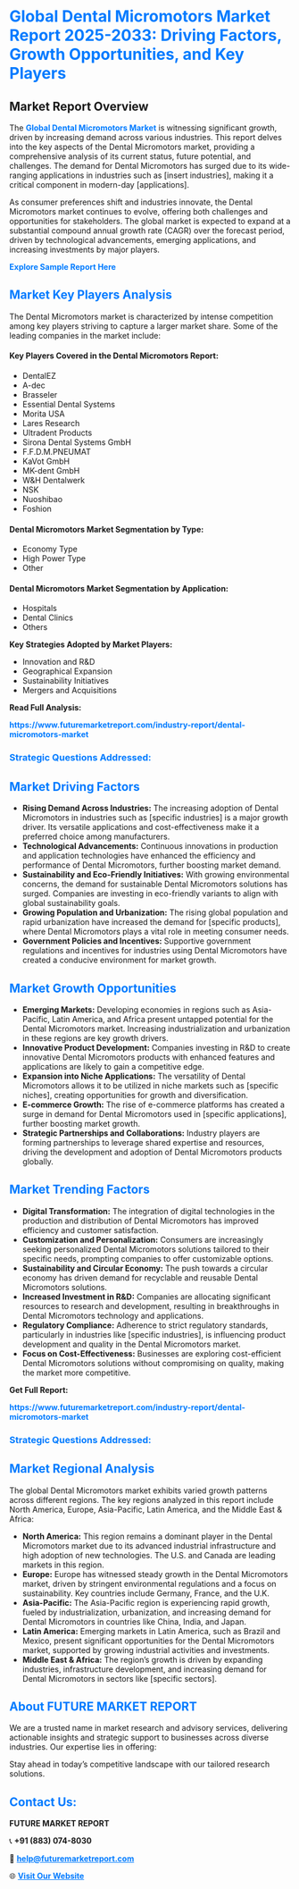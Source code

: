<h1 style="color: #007BFF;">Global Dental Micromotors Market Report 2025-2033: Driving Factors, Growth Opportunities, and Key Players</h1>

<section id="overview">
<h2>Market Report Overview</h2>
<p>The <a href="https://www.futuremarketreport.com/industry-report/dental-micromotors-market" style="color: #007BFF; text-decoration: none;"><strong>Global Dental Micromotors Market</strong></a> is witnessing significant growth, driven by increasing demand across various industries. This report delves into the key aspects of the Dental Micromotors market, providing a comprehensive analysis of its current status, future potential, and challenges. The demand for Dental Micromotors has surged due to its wide-ranging applications in industries such as [insert industries], making it a critical component in modern-day [applications].</p>
<p>As consumer preferences shift and industries innovate, the Dental Micromotors market continues to evolve, offering both challenges and opportunities for stakeholders. The global market is expected to expand at a substantial compound annual growth rate (CAGR) over the forecast period, driven by technological advancements, emerging applications, and increasing investments by major players.</p>
</section>

<section id="overview">
<p><a href="https://www.futuremarketreport.com/request-sample/reportId=36104" style="color: #007BFF; text-decoration: none;"><strong>Explore Sample Report Here</strong></a></p>
</section>

<section id="key-players">
<h2 style="color: #007BFF;">Market Key Players Analysis</h2>
<p>The Dental Micromotors market is characterized by intense competition among key players striving to capture a larger market share. Some of the leading companies in the market include:</p>
<h4>Key Players Covered in the Dental Micromotors Report:</h4>
<ul><li>DentalEZ</li><li>A-dec</li><li>Brasseler</li><li>Essential Dental Systems</li><li>Morita USA</li><li>Lares Research</li><li>Ultradent Products</li><li>Sirona Dental Systems GmbH</li><li>F.F.D.M.PNEUMAT</li><li>KaVot GmbH</li><li>MK-dent GmbH</li><li>W&amp;H Dentalwerk</li><li>NSK</li><li>Nuoshibao</li><li>Foshion</li></ul>
<h4>Dental Micromotors Market Segmentation by Type:</h4>
<ul><li>Economy Type</li><li>High Power Type</li><li>Other</li></ul>

<h4>Dental Micromotors Market Segmentation by Application:</h4>
<ul><li>Hospitals</li><li>Dental Clinics</li><li>Others</li></ul>
<p><strong>Key Strategies Adopted by Market Players:</strong></p>
<ul>
<li>Innovation and R&D</li>
<li>Geographical Expansion</li>
<li>Sustainability Initiatives</li>
<li>Mergers and Acquisitions</li>
</ul>
</section>

<section>
<p><strong>Read Full Analysis: </strong></p><a href="https://www.futuremarketreport.com/industry-report/dental-micromotors-market" style="color: #007BFF; text-decoration: none;"><strong>https://www.futuremarketreport.com/industry-report/dental-micromotors-market</strong></a>
<h3 style="color: #007BFF;">Strategic Questions Addressed:</h3>
</section>

<section id="driving-factors">
<h2 style="color: #007BFF;">Market Driving Factors</h2>
<ul>
<li><strong>Rising Demand Across Industries:</strong> The increasing adoption of Dental Micromotors in industries such as [specific industries] is a major growth driver. Its versatile applications and cost-effectiveness make it a preferred choice among manufacturers.</li>
<li><strong>Technological Advancements:</strong> Continuous innovations in production and application technologies have enhanced the efficiency and performance of Dental Micromotors, further boosting market demand.</li>
<li><strong>Sustainability and Eco-Friendly Initiatives:</strong> With growing environmental concerns, the demand for sustainable Dental Micromotors solutions has surged. Companies are investing in eco-friendly variants to align with global sustainability goals.</li>
<li><strong>Growing Population and Urbanization:</strong> The rising global population and rapid urbanization have increased the demand for [specific products], where Dental Micromotors plays a vital role in meeting consumer needs.</li>
<li><strong>Government Policies and Incentives:</strong> Supportive government regulations and incentives for industries using Dental Micromotors have created a conducive environment for market growth.</li>
</ul>
</section>

<section id="growth-opportunities">
<h2 style="color: #007BFF;">Market Growth Opportunities</h2>
<ul>
<li><strong>Emerging Markets:</strong> Developing economies in regions such as Asia-Pacific, Latin America, and Africa present untapped potential for the Dental Micromotors market. Increasing industrialization and urbanization in these regions are key growth drivers.</li>
<li><strong>Innovative Product Development:</strong> Companies investing in R&D to create innovative Dental Micromotors products with enhanced features and applications are likely to gain a competitive edge.</li>
<li><strong>Expansion into Niche Applications:</strong> The versatility of Dental Micromotors allows it to be utilized in niche markets such as [specific niches], creating opportunities for growth and diversification.</li>
<li><strong>E-commerce Growth:</strong> The rise of e-commerce platforms has created a surge in demand for Dental Micromotors used in [specific applications], further boosting market growth.</li>
<li><strong>Strategic Partnerships and Collaborations:</strong> Industry players are forming partnerships to leverage shared expertise and resources, driving the development and adoption of Dental Micromotors products globally.</li>
</ul>
</section>

<section id="trending-factors">
<h2 style="color: #007BFF;">Market Trending Factors</h2>
<ul>
<li><strong>Digital Transformation:</strong> The integration of digital technologies in the production and distribution of Dental Micromotors has improved efficiency and customer satisfaction.</li>
<li><strong>Customization and Personalization:</strong> Consumers are increasingly seeking personalized Dental Micromotors solutions tailored to their specific needs, prompting companies to offer customizable options.</li>
<li><strong>Sustainability and Circular Economy:</strong> The push towards a circular economy has driven demand for recyclable and reusable Dental Micromotors solutions.</li>
<li><strong>Increased Investment in R&D:</strong> Companies are allocating significant resources to research and development, resulting in breakthroughs in Dental Micromotors technology and applications.</li>
<li><strong>Regulatory Compliance:</strong> Adherence to strict regulatory standards, particularly in industries like [specific industries], is influencing product development and quality in the Dental Micromotors market.</li>
<li><strong>Focus on Cost-Effectiveness:</strong> Businesses are exploring cost-efficient Dental Micromotors solutions without compromising on quality, making the market more competitive.</li>
</ul>
</section>

<section>
<p><strong>Get Full Report: </strong></p><a href="https://www.futuremarketreport.com/industry-report/dental-micromotors-market" style="color: #007BFF; text-decoration: none;"><strong>https://www.futuremarketreport.com/industry-report/dental-micromotors-market</strong></a>
<h3 style="color: #007BFF;">Strategic Questions Addressed:</h3>
</section>


<section id="regional-analysis">
<h2 style="color: #007BFF;">Market Regional Analysis</h2>
<p>The global Dental Micromotors market exhibits varied growth patterns across different regions. The key regions analyzed in this report include North America, Europe, Asia-Pacific, Latin America, and the Middle East & Africa:</p>
<ul>
<li><strong>North America:</strong> This region remains a dominant player in the Dental Micromotors market due to its advanced industrial infrastructure and high adoption of new technologies. The U.S. and Canada are leading markets in this region.</li>
<li><strong>Europe:</strong> Europe has witnessed steady growth in the Dental Micromotors market, driven by stringent environmental regulations and a focus on sustainability. Key countries include Germany, France, and the U.K.</li>
<li><strong>Asia-Pacific:</strong> The Asia-Pacific region is experiencing rapid growth, fueled by industrialization, urbanization, and increasing demand for Dental Micromotors in countries like China, India, and Japan.</li>
<li><strong>Latin America:</strong> Emerging markets in Latin America, such as Brazil and Mexico, present significant opportunities for the Dental Micromotors market, supported by growing industrial activities and investments.</li>
<li><strong>Middle East & Africa:</strong> The region’s growth is driven by expanding industries, infrastructure development, and increasing demand for Dental Micromotors in sectors like [specific sectors].</li>
</ul>
</section>

<footer>
<h2 style="color: #007BFF;">About FUTURE MARKET REPORT</h2>
<p>We are a trusted name in market research and advisory services, delivering actionable insights and strategic support to businesses across diverse industries. Our expertise lies in offering:</p>

<p>Stay ahead in today’s competitive landscape with our tailored research solutions.</p>

<h2 style="color: #007BFF;">Contact Us:</h2>
<p><strong>FUTURE MARKET REPORT</strong></p>
<p>📞 <strong>+91 (883) 074-8030</strong></p>
<p>📧 <strong><a href="mailto:help@futuremarketreport.com" style="color: #007BFF;">help@futuremarketreport.com</a></strong></p>
<p>🌐 <strong><a href="https://www.futuremarketreport.com/" style="color: #007BFF;">Visit Our Website</a></strong></p>
</footer>
